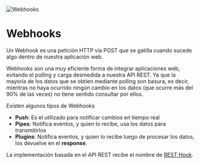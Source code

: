 ![Webhooks](http://www.webhooks.org/static/header.png)

# Webhooks

Un Webhook es una petición HTTP vía POST que se gatilla cuando sucede algo dentro de nuestra aplicación web.

Webhooks son una muy eficiente forma de integrar aplicaciones web, evitando el polling  y carga desmedida a nuestra API REST. Ya que la mayoría de los datos que se obtien mediante polling son basura, es decir, mientras no haya ocurrido ningún cambio en los datos (que ocurre más del 90% de las veces) no tiene sentido consultar por ellos.

Existen algunos tipos de Webhooks

* **Push**: Es el utilizado para notificar cambios en tiempo real
* **Pipes**: Notifica eventos, y quien lo recibe, usa los datos para transmitirlos
* **Plugins**: Notifica eventos, y quien lo recibe luego de procesar los datos, los devuelve en el **response**.

La implementación basada en el API REST recibe el nombre de [REST Hook](resthooks/).


